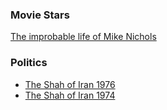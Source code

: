 
### Movie Stars

[The improbable life of Mike Nichols](https://www.youtube.com/watch?v=UBnjdH9CNkw)

### Politics

* [The Shah of Iran 1976](https://www.youtube.com/watch?v=9RH2wXQtFdo)
* [The Shah of Iran 1974](https://www.youtube.com/watch?v=EI5joeY2l-U)
